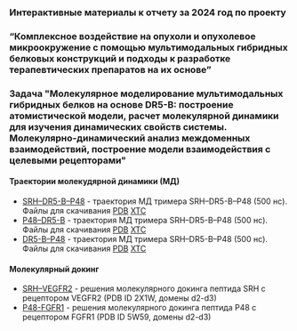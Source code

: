 ###  Интерактивные материалы к отчету за 2024 год по проекту
### “Комплексное воздействие на опухоли и опухолевое микроокружение с помощью мультимодальных гибридных белковых конструкций и подходы к разработке терапевтических препаратов на их основе”

### Задача "Молекулярное моделирование мультимодальных гибридных белков на основе DR5-B: построение атомистической модели, расчет молекулярной динамики для изучения динамических свойств системы. Молекулярно-динамический анализ междоменных взаимодействий, построение модели взаимодействия с целевыми рецепторами"
#### Траектории молекудярной динамики (МД)
- [SRH–DR5-B–P48](trajectories/srh_dr5_b_p48.md) - траектория МД тримера SRH–DR5-B–P48 (500 нс). Файлы для скачивания [PDB](trajectories/SRH_DR5-B_P48.pdb) [XTC](trajectories/SRH_DR5-B_P48.xtc)
- [P48–DR5-B](trajectories/p48_dr5_b.md) - траектория МД тримера SRH–DR5-B–P48 (500 нс). Файлы для скачивания [PDB](trajectories/P48_DR5-B.pdb) [XTC](trajectories/P48_DR5-B.xtc)
- [DR5-B–P48](trajectories/dr5_b_p48.md) - траектория МД тримера SRH–DR5-B–P48 (500 нс). Файлы для скачивания [PDB](trajectories/DR5-B_P48.pdb) [XTC](trajectories/DR5-B_P48.xtc)

#### Молекулярный докинг 
- [SRH–VEGFR2](docking/srh_vegfr2.md) - решения молекулярного докинга пептида SRH с рецептором VEGFR2 (PDB ID 2X1W, домены d2-d3)
- [P48-FGFR1](docking/p48_fgfr1.md) - решения молекулярного докинга пептида P48 с рецептором FGFR1 (PDB ID 5W59, домены d2-d3)

